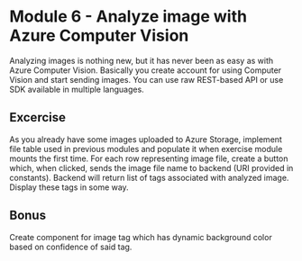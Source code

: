 # Module 6 - Analyze image with Azure Computer Vision

Analyzing images is nothing new, but it has never been as easy as with Azure Computer Vision. Basically you create account for using Computer Vision and start sending images. You can use raw REST-based API or use SDK available in multiple languages.

## Excercise

As you already have some images uploaded to Azure Storage, implement file table used in previous modules and populate it when exercise module mounts the first time. For each row representing image file, create a button which, when clicked, sends the image file name to backend (URI provided in constants). Backend will return list of tags associated with analyzed image. Display these tags in some way.

## Bonus

Create component for image tag which has dynamic background color based on confidence of said tag.
